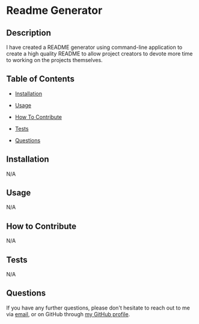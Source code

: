 # Readme Generator


## Description

I have created a README generator using command-line application to create a high quality README to allow project creators to devote more time to working on the projects themselves.

## Table of Contents 

- [Installation](#installation)
- [Usage](#usage)
- [How To Contribute](#how-to-contribute)

- [Tests](#tests)
- [Questions](#questions)

## Installation

N/A

## Usage

N/A

## How to Contribute

N/A



## Tests

N/A

## Questions

If you have any further questions, please don't hesitate to reach out to me via [email](mailto:saharshdc@gmail.com), or on GitHub through [my GitHub profile](http://www.github.com/sashdc).
